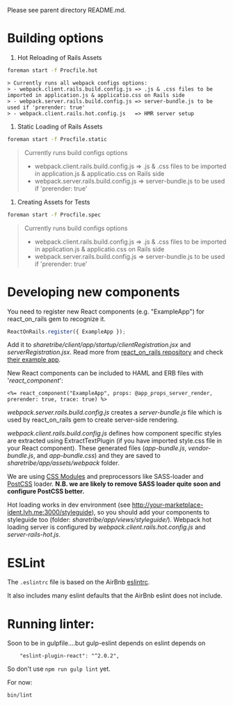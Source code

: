 Please see parent directory README.md.

Building options
==========================
  1. Hot Reloading of Rails Assets

  ```bash
  foreman start -f Procfile.hot
  ```
    > Currently runs all webpack configs options:
    > - webpack.client.rails.build.config.js => .js & .css files to be imported in application.js & applicatio.css on Rails side
    > - webpack.server.rails.build.config.js => server-bundle.js to be used if 'prerender: true'
    > - webpack.client.rails.hot.config.js   => HMR server setup

  1. Static Loading of Rails Assets
  ```bash
  foreman start -f Procfile.static
  ```
  > Currently runs build configs options
  > - webpack.client.rails.build.config.js => .js & .css files to be imported in application.js & applicatio.css on Rails side
  > - webpack.server.rails.build.config.js => server-bundle.js to be used if 'prerender: true'


  1. Creating Assets for Tests
  ```bash
  foreman start -f Procfile.spec
  ```
  > Currently runs build configs options
  > - webpack.client.rails.build.config.js => .js & .css files to be imported in application.js & applicatio.css on Rails side
  > - webpack.server.rails.build.config.js => server-bundle.js to be used if 'prerender: true'



Developing new components
==========================

You need to register new React components (e.g. "ExampleApp") for react_on_rails gem to recognize it.
```js
ReactOnRails.register({ ExampleApp });
```
Add it to _sharetribe/client/app/startup/clientRegistration.jsx_ and _serverRegistration.jsx_. Read more from [react_on_rails repository](https://github.com/shakacode/react_on_rails) and check [their example app](https://github.com/shakacode/react_on_rails/tree/master/spec/dummy).

New React components can be included to HAML and ERB files with '_react_component_':
```erb
<%= react_component("ExampleApp", props: @app_props_server_render, prerender: true, trace: true) %>
```

_webpack.server.rails.build.config.js_ creates a _server-bundle.js_ file which is used by react_on_rails gem to create server-side rendering.

_webpack.client.rails.build.config.js_ defines how component specific styles are extracted using ExtractTextPlugin (if you have imported style.css file in your React component). These generated files (_app-bundle.js_, _vendor-bundle.js_, and _app-bundle.css_) and they are saved to _sharetribe/app/assets/webpack_ folder.

We are using [CSS Modules](https://github.com/css-modules/css-modules) and preprocessors like SASS-loader and [PostCSS](https://github.com/postcss/postcss) loader.
**N.B. we are likely to remove SASS loader quite soon and configure PostCSS better.**

Hot loading works in dev environment (see http://your-marketplace-ident.lvh.me:3000/styleguide), so you should add your components to styleguide too (folder: _sharetribe/app/views/styleguide/_).
Webpack hot loading server is configured by _webpack.client.rails.hot.config.js_ and _server-rails-hot.js_.

ESLint
==========================
The `.eslintrc` file is based on the AirBnb [eslintrc](https://github.com/airbnb/javascript/blob/master/linters/.eslintrc).

It also includes many eslint defaults that the AirBnb eslint does not include.

Running linter:
===========================

Soon to be in gulpfile....but gulp-eslint depends on eslint depends on

```
    "eslint-plugin-react": "^2.0.2",
```

So don't use `npm run gulp lint` yet.

For now:

    bin/lint

